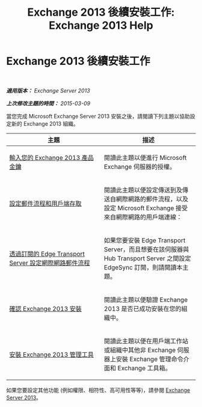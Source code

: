 ﻿---
title: 'Exchange 2013 後續安裝工作: Exchange 2013 Help'
TOCTitle: Exchange 2013 後續安裝工作
ms:assetid: bd99aaa4-b82c-427c-ab65-b9230ff63fb2
ms:mtpsurl: https://technet.microsoft.com/zh-tw/library/Bb124397(v=EXCHG.150)
ms:contentKeyID: 50474072
ms.date: 01/01/2018
mtps_version: v=EXCHG.150
ms.translationtype: HT
---

# Exchange 2013 後續安裝工作

 

_**適用版本：** Exchange Server 2013_

_**上次修改主題的時間：** 2015-03-09_

當您完成 Microsoft Exchange Server 2013 安裝之後，請閱讀下列主題以協助設定新的 Exchange 2013 組織。


<table>
<colgroup>
<col style="width: 50%" />
<col style="width: 50%" />
</colgroup>
<thead>
<tr class="header">
<th>主題</th>
<th>描述</th>
</tr>
</thead>
<tbody>
<tr class="odd">
<td><p><a href="enter-your-exchange-2013-product-key-exchange-2013-help.md">輸入您的 Exchange 2013 產品金鑰</a></p></td>
<td><p>閱讀此主題以便進行 Microsoft Exchange 伺服器的授權。</p></td>
</tr>
<tr class="even">
<td><p><a href="configure-mail-flow-and-client-access-exchange-2013-help.md">設定郵件流程和用戶端存取</a></p></td>
<td><p>閱讀此主題以便設定傳送到及傳送自網際網路的郵件流程，以及設定 Microsoft Exchange 接受來自網際網路的用戶端連線：</p></td>
</tr>
<tr class="odd">
<td><p><a href="configure-internet-mail-flow-through-a-subscribed-edge-transport-server-exchange-2013-help.md">透過訂閱的 Edge Transport Server 設定網際網路郵件流程</a></p></td>
<td><p>如果您要安裝 Edge Transport Server，而且想要在該伺服器與 Hub Transport Server 之間設定 EdgeSync 訂閱，則請閱讀本主題。</p></td>
</tr>
<tr class="even">
<td><p><a href="verify-an-exchange-2013-installation-exchange-2013-help.md">確認 Exchange 2013 安裝</a></p></td>
<td><p>閱讀此主題以便驗證 Exchange 2013 是否已成功安裝在您的組織中。</p></td>
</tr>
<tr class="odd">
<td><p><a href="install-the-exchange-2013-management-tools-exchange-2013-help.md">安裝 Exchange 2013 管理工具</a></p></td>
<td><p>閱讀此主題以便在用戶端工作站或組織中其他非 Exchange 伺服器上安裝 Exchange 管理命令介面和 Exchange 工具箱。</p></td>
</tr>
</tbody>
</table>


如果您要設定其他功能 (例如權限、相符性、高可用性等等)，請參閱 [Exchange Server 2013](exchange-server-2013-exchange-2013-help.md)。

